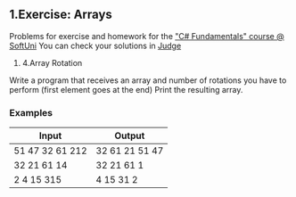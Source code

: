 ﻿## 1.Exercise: Arrays

Problems for exercise and homework for the [&quot;C#  Fundamentals&quot; course @ SoftUni](https://softuni.bg/modules/57/tech-module-4-0)
You can check your solutions in [Judge](https://judge.softuni.bg/Contests/1206)


1. 4.Array Rotation

Write a program that receives an array and number of rotations you have to perform (first element goes at the end) Print the resulting array.

### Examples

| **Input** | **Output** |
| --- | --- |
| 51 47 32 61 212 | 32 61 21 51 47 |
| 32 21 61 14 | 32 21 61 1 |
| 2 4 15 315 | 4 15 31 2  |

